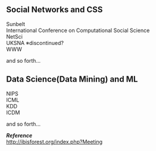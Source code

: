 ## Social Networks and CSS
Sunbelt  
International Conference on Computational Social Science  
NetSci  
UKSNA ※discontinued?  
WWW  

and so forth...  


## Data Science(Data Mining) and ML
NIPS  
ICML  
KDD  
ICDM  

and so forth...

***Reference***  
http://ibisforest.org/index.php?Meeting  
